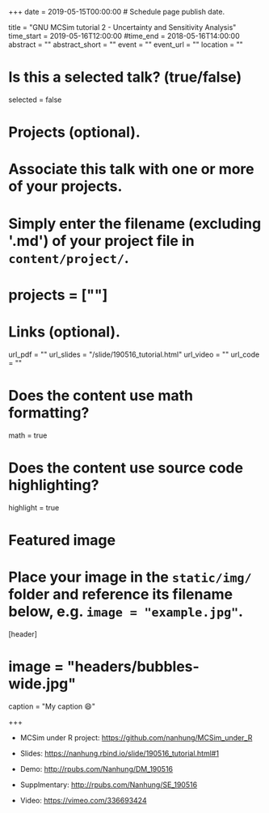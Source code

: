 +++
date = 2019-05-15T00:00:00  # Schedule page publish date.
  
title = "GNU MCSim tutorial 2 - Uncertainty and Sensitivity Analysis"
time_start = 2019-05-16T12:00:00
#time_end = 2018-05-16T14:00:00
abstract = ""
abstract_short = ""
event = ""
event_url = ""
location = ""
  
# Is this a selected talk? (true/false)
selected = false
  
# Projects (optional).
#   Associate this talk with one or more of your projects.
#   Simply enter the filename (excluding '.md') of your project file in `content/project/`.
# projects = [""]
  
# Links (optional).
url_pdf = ""
url_slides = "/slide/190516_tutorial.html"
url_video = ""
url_code = ""
  
# Does the content use math formatting?
math = true
  
# Does the content use source code highlighting?
highlight = true
  
# Featured image
# Place your image in the `static/img/` folder and reference its filename below, e.g. `image = "example.jpg"`.
[header]
# image = "headers/bubbles-wide.jpg"
caption = "My caption :smile:"
  
+++

- MCSim under R project: https://github.com/nanhung/MCSim_under_R

- Slides: https://nanhung.rbind.io/slide/190516_tutorial.html#1

- Demo: http://rpubs.com/Nanhung/DM_190516

- Supplmentary: http://rpubs.com/Nanhung/SE_190516

- Video: https://vimeo.com/336693424

